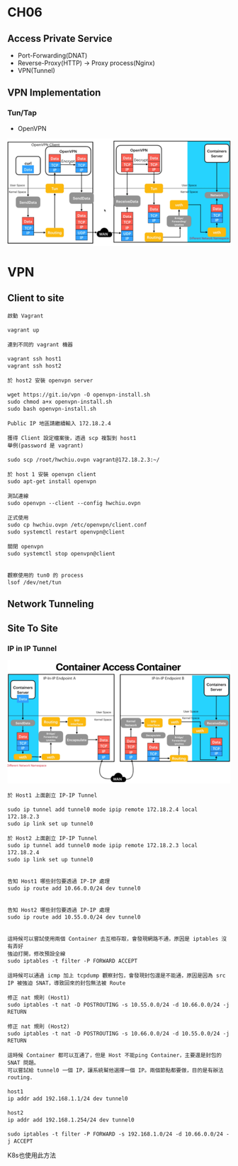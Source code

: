 # CH06
## Access Private Service
- Port-Forwarding(DNAT)
- Reverse-Proxy(HTTP) -> Proxy process(Nginx) 
- VPN(Tunnel)

## VPN Implementation
### Tun/Tap
- OpenVPN
<img src="https://github.com/cly1213/Linux_networking/blob/main/06_access_private_network/image/openvpn.png"/>

# VPN
## Client to site
```
啟動 Vagrant

vagrant up

連到不同的 vagrant 機器

vagrant ssh host1
vagrant ssh host2

於 host2 安裝 openvpn server

wget https://git.io/vpn -O openvpn-install.sh
sudo chmod a+x openvpn-install.sh
sudo bash openvpn-install.sh

Public IP 地區請繼續輸入 172.18.2.4

獲得 Client 設定檔案後，透過 scp 複製到 host1
舉例(password 是 vagrant)

sudo scp /root/hwchiu.ovpn vagrant@172.18.2.3:~/

於 host 1 安裝 openvpn client
sudo apt-get install openvpn

測試連線
sudo openvpn --client --config hwchiu.ovpn

正式使用
sudo cp hwchiu.ovpn /etc/openvpn/client.conf
sudo systemctl restart openvpn@client

關閉 openvpn
sudo systemctl stop openvpn@client


觀察使用的 tun0 的 process
lsof /dev/net/tun

```

## Network Tunneling
## Site To Site
### IP in IP Tunnel

<img src="https://github.com/cly1213/Linux_networking/blob/main/06_access_private_network/image/ipinip.png"/>

```
於 Host1 上面創立 IP-IP Tunnel

sudo ip tunnel add tunnel0 mode ipip remote 172.18.2.4 local 172.18.2.3
sudo ip link set up tunnel0

於 Host2 上面創立 IP-IP Tunnel
sudo ip tunnel add tunnel0 mode ipip remote 172.18.2.3 local 172.18.2.4
sudo ip link set up tunnel0


告知 Host1 哪些封包要透過 IP-IP 處理
sudo ip route add 10.66.0.0/24 dev tunnel0


告知 Host2 哪些封包要透過 IP-IP 處理
sudo ip route add 10.55.0.0/24 dev tunnel0


這時候可以嘗試使用兩個 Container 去互相存取，會發現網路不通，原因是 iptables 沒有弄好
強迫打開，修改預設全線
sudo iptables -t filter -P FORWARD ACCEPT

這時候可以通過 icmp 加上 tcpdump 觀察封包，會發現封包還是不能通，原因是因為 src IP 被強迫 SNAT，導致回來的封包無法被 Route

修正 nat 規則 (Host1)
sudo iptables -t nat -D POSTROUTING -s 10.55.0.0/24 -d 10.66.0.0/24 -j RETURN

修正 nat 規則 (Host2)
sudo iptables -t nat -D POSTROUTING -s 10.66.0.0/24 -d 10.55.0.0/24 -j RETURN

這時候 Container 都可以互通了，但是 Host 不能ping Container，主要還是封包的 SNAT 問題。
可以嘗試給 tunnel0 一個 IP，讓系統幫他選擇一個 IP。兩個節點都要做，目的是有辦法 routing.

host1
ip addr add 192.168.1.1/24 dev tunnel0

host2
ip addr add 192.168.1.254/24 dev tunnel0

sudo iptables -t filter -P FORWARD -s 192.168.1.0/24 -d 10.66.0.0/24 -j ACCEPT

```

K8s也使用此方法
